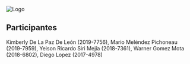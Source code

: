 
![Logo](https://user-images.githubusercontent.com/88993892/135774305-c1a453ca-0bb6-4917-94a2-79d0f16bbba3.png)

## Participantes

Kimberly De La Paz De León (2019-7756),
Mario Meléndez Pichoneau (2019-7959),
Yeison Ricardo Siri Mejía (2018-7361),
Warner Gomez Mota (2018-6802),
Diego Lopez (2017-4978)
